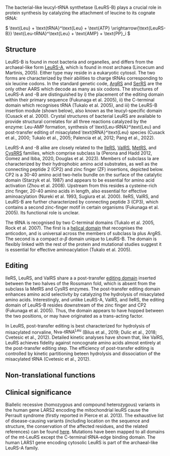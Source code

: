

The bacterial-like leucyl-tRNA synthetase (LeuRS-B) plays a crucial role in protein synthesis by catalyzing the attachment of leucine to its cognate tRNA:




$ \text{Leu} + \text{tRNA}^\text{Leu} + \text{ATP} \xrightarrow{\text{LeuRS-B}} \text{Leu-tRNA}^\text{Leu} + \text{AMP} + \text{PP}_i  $


## Structure

LeuRS-B is found in most bacteria and organelles, and differs from the archaeal-like form [LeuRS-A](/class1/leu2), which is found in most archaea (Lincecum and Martinis, 2005).
Either type may reside in a eukaryotic cytosol.   The two forms are characterized by their abilities to charge tRNAs corresponding to six leucine codons.
In the standard genetic code, [ArgRS](/class1/arg) and [SerRS](/class2/ser1) are the only other AARS which decode as many as six codons.
The structures of LeuRS-A and -B are distinguished by 
i) the placement of the editing domain within their primary sequence  (Fukunaga et al. 2005), 
ii) the C-terminal domain which recognises tRNA (Tukalo et al. 2005), and 
iii) the LeuRS-B insertion module (shown below), also known as the leucyl-specific domain (Cusack et al. 2000).
Crystal structures of bacterial LeuRS are available to provide structural correlates for all three reactions catalyzed by the enzyme: Leu-AMP formation, synthesis of \text{Leu-tRNA}^\text{Leu}  and post-transfer editing of misacylated \text{tRNA}^\text{Leu}  species (Cusack et al., 2000; Tukalo et al., 2005; Palencia et al, 2012; Pang et al., 2022).


LeuRS-A and -B alike are closely related to the  [IleRS](/class1/ile), [ValRS](/class1/val), [MetRS](/class1/met), and [CysRRS](/class1/cys) families, which comprise 
subclass Ia (Perona and Hadd 2012, Gomez and Ibba, 2020, Douglas et al. 2023).
Members of subclass Ia are characterized by their hydrophobic amino acid substrates, as well as the connecting peptide 2 (CP2) and zinc finger (ZF) insertions, depicted below. 
CP2 is a 30-40 amino acid two-helix bundle on the surface of the catalytic domain (Starzyk et al. 1987) and appears to be essential for amino acid activation (Zhou et al. 2008). 
Upstream from this resides a cysteine-rich zinc finger, 20-40 amino acids in length, also essential for effective aminoacylation (Nureki et al. 1993, Sugiura et al. 2000). 
IleRS, ValRS, and LeuRS-B are further characterized by connecting peptide 3 (CP3), which contains a second zinc-finger motif in certain organisms (Fukunaga et al. 2005).
Its functional role is unclear. 


The tRNA is recognised by two C-terminal domains (Tukalo et al. 2005, Rock et al. 2007).
The first is a  [helical domain](/d/crimvlg) that recognises the anticodon, and is universal across the members of subclass Ia plus ArgRS.
The second is a compact $\alpha$-$\beta$ domain unique to LeuRS-B.
The domain is flexibly linked with the rest of the protein and mutational studies suggest it is essential for effective aminoacylation (Tukalo et al. 2005).



## Editing


IleRS, LeuRS, and ValRS share a a post-transfer [editing domain](/d/edit1a) inserted between the two halves of the Rossmann fold, which is absent from the subclass Ia MetRS and CysRS enzymes. The post-transfer editing domain enhances amino acid selectivity by catalyzing the hydrolysis of misacylated amino acids. Interestingly, and unlike LeuRS-A, ValRS, and IleRS, the editing domain of LeuRS-B resides downstream of the zinc finger and CP2 (Fukunaga et al. 2005). Thus, the domain appears to have hopped between the two positions, or may have originated as a trans-acting factor.

 In LeuRS, post-transfer editing is best characterized for hydrolysis of misacylated norvaline, $\text{Nva-tRNA}^\text{Leu}$ (Bilus et al., 2019; Dulic et al., 2018; Cvetesic et al., 2012). Detailed kinetic analyses have shown that, like ValRS, LeuRS achieves fidelity against noncognate amino acids almost entirely at the post-transfer editing step. The efficiency of post-transfer editing is controlled by kinetic partitioning beteen hydrolysis and dissociation of the misacylated tRNA (Cvetesic et al., 2012).



## Non-translational functions


## Clinical significance



Biallelic recessive (homozygous and compound heterozygous) variants in the human gene LARS2 encoding the mitochondrial leuRS cause the Perrault syndrome (firstly reported in Pierce et al. 2013). The exhaustive list of disease-causing variants (including location on the sequence and structure, the conservation of the affected residues, and the related references) can be found [here](http://misynpat.org/misynpat/PageMaker.rvt?name=LARS2). Mutations have been mapped to all domains of the mt-LeuRS except the C-terminal tRNA-edge binding domain.
The human LARS1 gene encoding cytosolic LeuRS is part of the archaeal-like LeuRS-A family.


